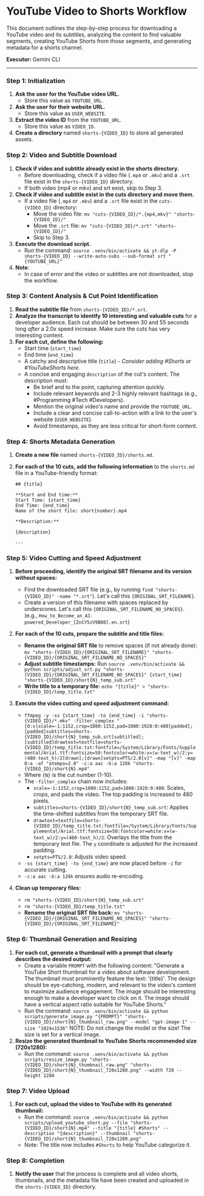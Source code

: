 # YouTube Video to Shorts Workflow

This document outlines the step-by-step process for downloading a YouTube video and its subtitles, analyzing the content to find valuable segments, creating YouTube Shorts from those segments, and generating metadata for a shorts channel.

**Executor:** Gemini CLI

---

### **Step 1: Initialization**

1.  **Ask the user for the YouTube video URL.**
    *   Store this value as `YOUTUBE_URL`.
2.  **Ask the user for their website URL.**
    *   Store this value as `USER_WEBSITE`.
3.  **Extract the video ID** from the `YOUTUBE_URL`.
    *   Store this value as `VIDEO_ID`.
4.  **Create a directory** named `shorts-{VIDEO_ID}` to store all generated assets.

### **Step 2: Video and Subtitle Download**

1.  **Check if video and subtitle already exist in the shorts directory.**
    *   Before downloading, check if a video file (`.mp4` or `.mkv`) and a `.srt` file exist in the `shorts-{VIDEO_ID}` directory.
    *   If both video (mp4 or mkv) and srt exist, skip to Step 3.
2.  **Check if video and subtitle exist in the cuts directory and move them.**
    *   If a video file (`.mp4` or `.mkv`) and a `.srt` file exist in the `cuts-{VIDEO_ID}` directory:
        *   Move the video file: `mv "cuts-{VIDEO_ID}/*.{mp4,mkv}" "shorts-{VIDEO_ID}/"`
        *   Move the `.srt` file: `mv "cuts-{VIDEO_ID}/*.srt" "shorts-{VIDEO_ID}/"`
        *   Skip to Step 3.
3.  **Execute the download script.**
    *   Run the command: `source .venv/bin/activate && yt-dlp -P shorts-{VIDEO_ID} --write-auto-subs --sub-format srt "{YOUTUBE_URL}"`
4.  **Note**:
    *   In case of error and the video or subtitles are not downloaded, stop the workflow.

### **Step 3: Content Analysis & Cut Point Identification**

1.  **Read the subtitle file** from `shorts-{VIDEO_ID}/*.srt`.
2.  **Analyze the transcript to identify 10 interesting and valuable cuts** for a developer audience. Each cut should be between 30 and 55 seconds long *after* a 2.0x speed increase. Make sure the cuts has very interesting content.
3.  **For each cut, define the following:**
    *   Start time (`start_time`)
    *   End time (`end_time`)
    *   A catchy and descriptive title (`title`) - *Consider adding #Shorts or #YouTubeShorts here.*
    *   A concise and engaging `description` of the cut's content. The description must:
        *   Be brief and to the point, capturing attention quickly.
        *   Include relevant keywords and 2-3 highly relevant hashtags (e.g., #Programming #Tech #Developers).
        *   Mention the original video's name and provide the `YOUTUBE_URL`.
        *   Include a clear and concise call-to-action with a link to the user's website (`USER_WEBSITE`).
        *   Avoid timestamps, as they are less critical for short-form content.

### **Step 4: Shorts Metadata Generation**

1.  **Create a new file** named `shorts-{VIDEO_ID}/shorts.md`.
2.  **For each of the 10 cuts, add the following information** to the `shorts.md` file in a YouTube-friendly format:

    ```
    ## {title}

    **Start and End time:**
    Start Time: {start_time}
    End Time: {end_time}
    Name of the short file: short{number}.mp4

    **Description:**

    {description}

    ---
    ```

### **Step 5: Video Cutting and Speed Adjustment**

1.  **Before proceeding, identify the original SRT filename and its version without spaces:**
    *   Find the downloaded SRT file (e.g., by running `find "shorts-{VIDEO_ID}" -name "*.srt"`). Let's call this `{ORIGINAL_SRT_FILENAME}`.
    *   Create a version of this filename with spaces replaced by underscores. Let's call this `{ORIGINAL_SRT_FILENAME_NO_SPACES}`. (e.g., `How_to_Become_an_AI-powered_Developer_[ZnCY5zV9B80].en.srt`)

2.  **For each of the 10 cuts, prepare the subtitle and title files:**
    *   **Rename the original SRT file** to remove spaces (if not already done): `mv "shorts-{VIDEO_ID}/{ORIGINAL_SRT_FILENAME}" "shorts-{VIDEO_ID}/{ORIGINAL_SRT_FILENAME_NO_SPACES}"`
    *   **Adjust subtitle timestamps:** Run `source .venv/bin/activate && python scripts/adjust_srt.py "shorts-{VIDEO_ID}/{ORIGINAL_SRT_FILENAME_NO_SPACES}" {start_time} "shorts-{VIDEO_ID}/short{N}_temp_sub.srt"`
    *   **Write title to a temporary file:** `echo "{title}" > "shorts-{VIDEO_ID}/temp_title.txt"`

3.  **Execute the video cutting and speed adjustment command:**
    *   `ffmpeg -y -ss {start_time} -to {end_time} -i "shorts-{VIDEO_ID}/*.mkv" -filter_complex "[0:v]scale=-1:1152,crop=1080:1152,pad=1080:1920:0:480[padded];[padded]subtitles=shorts-{VIDEO_ID}/short{N}_temp_sub.srt[subtitled];[subtitled]drawtext=textfile=shorts-{VIDEO_ID}/temp_title.txt:fontfile=/System/Library/Fonts/Supplemental/Arial.ttf:fontsize=50:fontcolor=white:x=(w-text_w)/2:y=(480-text_h)/2[drawn];[drawn]setpts=PTS/2.0[v]" -map "[v]" -map 0:a -af "atempo=2.0" -c:a aac -b:a 128k "shorts-{VIDEO_ID}/short{N}.mp4"`
    *   Where `{N}` is the cut number (1-10).
    *   The `-filter_complex` chain now includes:
        *   `scale=-1:1152,crop=1080:1152,pad=1080:1920:0:480`: Scales, crops, and pads the video. The top padding is increased to 480 pixels.
        *   `subtitles=shorts-{VIDEO_ID}/short{N}_temp_sub.srt`: Applies the time-shifted subtitles from the temporary SRT file.
        *   `drawtext=textfile=shorts-{VIDEO_ID}/temp_title.txt:fontfile=/System/Library/Fonts/Supplemental/Arial.ttf:fontsize=50:fontcolor=white:x=(w-text_w)/2:y=(480-text_h)/2`: Overlays the title from the temporary text file. The `y` coordinate is adjusted for the increased padding.
        *   `setpts=PTS/2.0`: Adjusts video speed.
    *   `-ss {start_time} -to {end_time}` are now placed before `-i` for accurate cutting.
    *   `-c:a aac -b:a 128k` ensures audio re-encoding.

4.  **Clean up temporary files:**
    *   `rm "shorts-{VIDEO_ID}/short{N}_temp_sub.srt"`
    *   `rm "shorts-{VIDEO_ID}/temp_title.txt"`
    *   **Rename the original SRT file back:** `mv "shorts-{VIDEO_ID}/{ORIGINAL_SRT_FILENAME_NO_SPACES}" "shorts-{VIDEO_ID}/{ORIGINAL_SRT_FILENAME}"`

### **Step 6: Thumbnail Generation and Resizing**

1.  **For each cut, generate a thumbnail with a prompt that clearly describes the desired output:**
    *   Create a variable `PROMPT` with the following content: "Generate a YouTube Short thumbnail for a video about software development. The thumbnail must prominently feature the text: '{title}'. The design should be eye-catching, modern, and relevant to the video's content to maximize audience engagement. The image should be interesting enough to make a developer want to click on it. The image should have a vertical aspect ratio suitable for YouTube Shorts."
    *   Run the command: `source .venv/bin/activate && python scripts/generate_image.py "{PROMPT}" "shorts-{VIDEO_ID}/short{N}_thumbnail_raw.png" --model "gpt-image-1" --size "1024x1536"`
    NOTE: Do not change the model or the size! The size is set for a vertical image.
2.  **Resize the generated thumbnail to YouTube Shorts recommended size (720x1280):**
    *   Run the command: `source .venv/bin/activate && python scripts/resize_image.py "shorts-{VIDEO_ID}/short{N}_thumbnail_raw.png" "shorts-{VIDEO_ID}/short{N}_thumbnail_720x1280.png" --width 720 --height 1280`

### **Step 7: Video Upload**

1.  **For each cut, upload the video to YouTube with its generated thumbnail:**
    *   Run the command: `source .venv/bin/activate && python scripts/upload_youtube_short.py --file "shorts-{VIDEO_ID}/short{N}.mp4" --title "{title} #Shorts" --description "{description}" --thumbnail "shorts-{VIDEO_ID}/short{N}_thumbnail_720x1280.png"`
    *   Note: The title now includes `#Shorts` to help YouTube categorize it.

### **Step 8: Completion**

1.  **Notify the user** that the process is complete and all video shorts, thumbnails, and the metadata file have been created and uploaded in the `shorts-{VIDEO_ID}` directory.
